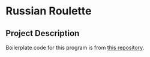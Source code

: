 # Russian Roulette
## Project Description
Boilerplate code for this program is from [this repository](https://github.com/lkoger/discord-bot-template).